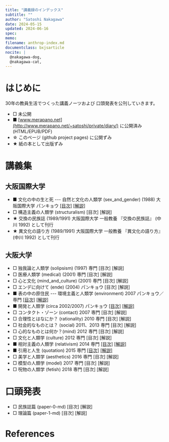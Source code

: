 ```yaml
---
title: "講義録のインデックス"
subtitle: ""
author: "Satoshi Nakagawa"
date: 2024-05-15
updated: 2024-06-16
spec: 
memo: 
filename: anthrop-index.md
documentclass: bxjsarticle
nocite: |
  @nakagawa-dog,
  @nakagawa-cat,
---
```


# はじめに

30年の教員生活でつくった講義ノーツおよび
口頭発表を公刊していきます。


- □ 未公開
- ■ [www.merapano.net](http://www.merapano.net/~satoshi/private/diary/) に公開済み (HTML/EPUB/PDF)
- ☆ このページ (github project pages) に公開ずみ
- ★ 紙の本として出版ずみ

# 講義集

## 大阪国際大学

- ■ 文化の中の生と死 --- 自然と文化の人類学
  (sex_and_gender) (1988) 大阪国際大学
  パンキョウ
  [[目次]](http://www.merapano.net/~satoshi/anthrop/class-md/sex_and_gender/index.html)
  [[解説]](http://www.merapano.net/~satoshi/anthrop/class-md/sex_and_gender/README.html)
- □ 構造主義の人類学 (structuralism) [目次] [解説]
- ★ 交換の民族誌 (1989/1991) 大阪国際大学
  一般教養
  『交換の民族誌』<!---[@nakagawa-dog]--> (中川 1992)
  として刊行
- ★ 異文化の語り方 (1989/1991) 大阪国際大学
  一般教養
  『異文化の語り方』<!---[@nakagawa-cat]--> (中川 1992)
  として刊行
  
## 大阪大学
  
- □ 独我論と人類学 (solipsism) (1997) 専門  [目次] [解説]
- □ 医療人類学 (medical) (2001)  専門  [目次] [解説]
- □ 心と文化 (mind_and_culture) (2001) 専門  [目次] [解説]
- □ エンデに向けて (ende) (2004) パンキョウ [目次] [解説] 
- ■ 表の中の原住民 --- 
  環境主義と人類学 (environment) 2007 パンキョウ／専門
  [[目次]](http://www.merapano.net/~satoshi/anthrop/class-md/environment/index.html)
  [[解説]](http://www.merapano.net/~satoshi/anthrop/class-md/environment/README.html)
- ■ 開発と人類学 (circa 2002/2007) パンキョウ
  [[目次]](http://www.merapano.net/~satoshi/anthrop/class-md/development/index.html)
  [[解説]](http://www.merapano.net/~satoshi/anthrop/class-md/development/README.html)
- □ コンタクト・ゾーン (contact) 2007 専門 [目次] [解説]
- □ 合理性とはなにか？ (rationality) 2010 専門 [目次] [解説]
- □ 社会的なものとは？ (social) 2011、2013 専門 [目次] [解説]
- □ 心的なものとは何か？(mind)  2012 専門 [目次] [解説]
- □ 文化と人類学 (culture) 2012 専門 [目次] [解説]
- ■ 相対主義の人類学 (relativism)  2014 専門 
  [[目次]](http://www.merapano.net/~satoshi/anthrop/class-md/relativism/index.html)
  [[解説]](http://www.merapano.net/~satoshi/anthrop/class-md/relativism/README.html)
- ■ 引用と人生 (quotation) 2015 専門 
  [[目次]](http://www.merapano.net/~satoshi/anthrop/class-md/quotation/index.html)
  [[解説]](http://www.merapano.net/~satoshi/anthrop/class-md/quotation/README.html)
- □ 美学と人類学 (aesthetics)  2016 専門 [目次] [解説]
- □ 模型の人類学 (model)  2017 専門 [目次] [解説]
- □ 呪物の人類学 (fetish)  2018 専門 [目次] [解説]

# 口頭発表

- □ 民族誌篇 (paper-0-md)  [目次] [解説]
- □ 理論篇 (paper-1-md)  [目次] [解説]

# References
